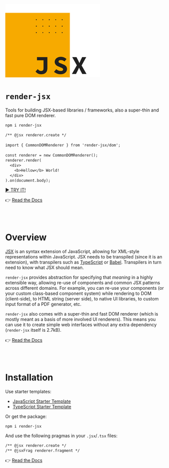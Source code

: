 <img src="/render-jsx-logo.svg" width="300"/>

# `render-jsx`

Tools for building JSX-based libraries / frameworks, also a super-thin and fast pure DOM renderer.

```bash
npm i render-jsx
```

```tsx
/** @jsx renderer.create */

import { CommonDOMRenderer } from 'render-jsx/dom';

const renderer = new CommonDOMRenderer();
renderer.render(
  <div>
    <b>Hellow</b> World!
  </div>
).on(document.body);
```
[► TRY IT!](https://stackblitz.com/edit/render-jsx-demo)

👉 [Read the Docs](https://loreanvictor.github.io/render-jsx/)

<br><br>

# Overview

[JSX](https://facebook.github.io/jsx/) is an syntax extension of JavaScript, 
allowing for XML-style representations within JavaScript. JSX needs to be transpiled (since it is an extension),
with transpilers such as [TypeScript](https://www.typescriptlang.org) or [Babel](https://babeljs.io).
Transpilers in turn need to know what JSX should mean.

`render-jsx` provides abstraction for specifying that _meaning_ in a highly extensible way, allowing re-use
of components and common JSX patterns across different domains.
For example, you can re-use your components (or your custom class-based component system) while rendering to DOM (client-side),
to HTML string (server side), to native UI libraries, to custom input format of a PDF generator, etc.

`render-jsx` also comes with a super-thin and fast DOM renderer (which is mostly meant as a basis of more involved UI renderers). 
This means you can use it to create simple web interfaces without any extra dependency (`render-jsx` itself is 2.7kB).

👉 [Read the Docs](https://loreanvictor.github.io/render-jsx/docs/overview)

<br><br>

# Installation

Use starter templates:
- [JavaScript Starter Template](https://github.com/loreanvictor/render-jsx-starter-js)
- [TypeScript Starter Template](https://github.com/loreanvictor/render-jsx-starter-ts)

Or get the package:
```
npm i render-jsx
```
And use the following pragmas in your `.jsx`/`.tsx` files:
```
/** @jsx renderer.create */
/** @jsxFrag renderer.fragment */
```
👉 [Read the Docs](https://loreanvictor.github.io/render-jsx/docs/install)

